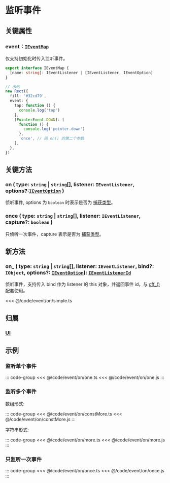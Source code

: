 # 监听事件

## 关键属性

### event：[`IEventMap`](/api/interfaces/IEventMap.md)

仅支持初始化时传入监听事件。

```ts
export interface IEventMap {
  [name: string]: IEventListener | [IEventListener, IEventOption]
}

// 示例
new Rect({
  fill: '#32cd79',
  event: {
    tap: function () {
      console.log('tap')
    },
    [PointerEvent.DOWN]: [
      function () {
        console.log('pointer.down')
      },
      'once', // 同 on() 的第二个参数
    ],
  },
})
```

## 关键方法

### on ( type: `string` | `string`[], listener: `IEventListener`, options?:[`IEventOption`](/api/modules.md#ieventoption) )

侦听事件, options 为 `boolean` 时表示是否为 [捕获类型](/reference/event/flow.md)。

### once ( type: `string` | `string`[], listener: `IEventListener`, capture?: `boolean` )

只侦听一次事件，capture 表示是否为 [捕获类型](/reference/event/flow.md)。

## 新方法

### on\_ ( type: `string` | `string`[], listener: `IEventListener`, bind?: `IObject`, options?: [`IEventOption`](/api/modules.md#ieventoption)): [`IEventListenerId`](/api/interfaces/IEventListenerId.md)

侦听事件，支持传入 bind 作为 listener 的 this 对象，并返回事件 id，与 [off\_()](./off.md#off) 配套使用。

<<< @/code/event/on/simple.ts

## 归属

### [UI](/reference/display/UI.md#深入事件)

## 示例

### 监听单个事件

::: code-group
<<< @/code/event/on/one.ts
<<< @/code/event/on/one.js
:::

### 监听多个事件

数组形式:

::: code-group
<<< @/code/event/on/constMore.ts
<<< @/code/event/on/constMore.js
:::

字符串形式:

::: code-group
<<< @/code/event/on/more.ts
<<< @/code/event/on/more.js
:::

### 只监听一次事件

::: code-group
<<< @/code/event/on/once.ts
<<< @/code/event/on/once.js
:::
